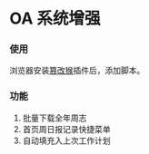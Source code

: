 # OA 系统增强

### 使用
浏览器安装[篡改猴](https://chromewebstore.google.com/detail/%E7%AF%A1%E6%94%B9%E7%8C%B4/dhdgffkkebhmkfjojejmpbldmpobfkfo)插件后，添加脚本。

### 功能
1. 批量下载全年周志
2. 首页周日报记录快捷菜单
3. 自动填充入上次工作计划

